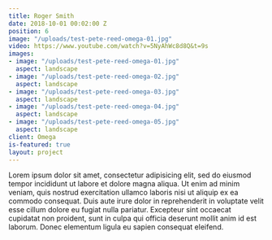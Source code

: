 ```yaml
---
title: Roger Smith
date: 2018-10-01 00:02:00 Z
position: 6
image: "/uploads/test-pete-reed-omega-01.jpg"
video: https://www.youtube.com/watch?v=5NyAhWc8d8Q&t=9s
images:
- image: "/uploads/test-pete-reed-omega-01.jpg"
  aspect: landscape
- image: "/uploads/test-pete-reed-omega-02.jpg"
  aspect: landscape
- image: "/uploads/test-pete-reed-omega-03.jpg"
  aspect: landscape
- image: "/uploads/test-pete-reed-omega-04.jpg"
  aspect: landscape
- image: "/uploads/test-pete-reed-omega-05.jpg"
  aspect: landscape
client: Omega
is-featured: true
layout: project
---
```


Lorem ipsum dolor sit amet, consectetur adipisicing elit, sed do eiusmod tempor incididunt ut labore et dolore magna aliqua. Ut enim ad minim veniam, quis nostrud exercitation ullamco laboris nisi ut aliquip ex ea commodo consequat. Duis aute irure dolor in reprehenderit in voluptate velit esse cillum dolore eu fugiat nulla pariatur. Excepteur sint occaecat cupidatat non proident, sunt in culpa qui officia deserunt mollit anim id est laborum. Donec elementum ligula eu sapien consequat eleifend.